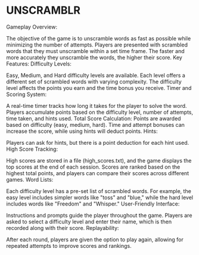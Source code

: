 # UNSCRAMBLR
 
Gameplay Overview:

The objective of the game is to unscramble words as fast as possible while minimizing the number of attempts.
Players are presented with scrambled words that they must unscramble within a set time frame. The faster and more accurately they unscramble the words, the higher their score.
Key Features:
Difficulty Levels:

Easy, Medium, and Hard difficulty levels are available. Each level offers a different set of scrambled words with varying complexity.
The difficulty level affects the points you earn and the time bonus you receive.
Timer and Scoring System:

A real-time timer tracks how long it takes for the player to solve the word.
Players accumulate points based on the difficulty level, number of attempts, time taken, and hints used.
Total Score Calculation:
Points are awarded based on difficulty (easy, medium, hard).
Time and attempt bonuses can increase the score, while using hints will deduct points.
Hints:

Players can ask for hints, but there is a point deduction for each hint used.
High Score Tracking:

High scores are stored in a file (high_scores.txt), and the game displays the top scores at the end of each session.
Scores are ranked based on the highest total points, and players can compare their scores across different games.
Word Lists:

Each difficulty level has a pre-set list of scrambled words. For example, the easy level includes simpler words like "toss" and "blue," while the hard level includes words like "Freedom" and "Whisper."
User-Friendly Interface:

Instructions and prompts guide the player throughout the game.
Players are asked to select a difficulty level and enter their name, which is then recorded along with their score.
Replayability:

After each round, players are given the option to play again, allowing for repeated attempts to improve scores and rankings.
